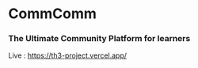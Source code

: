# CommComm
### The Ultimate Community Platform for learners

Live : https://th3-project.vercel.app/

